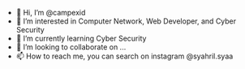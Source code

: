 - 👋 Hi, I’m @campexid
- 👀 I’m interested in Computer Network, Web Developer, and Cyber Security
- 🌱 I’m currently learning Cyber Security
- 💞️ I’m looking to collaborate on ...
- 📫 How to reach me, you can search on instagram @syahril.syaa

<!---
campexid/campexid is a ✨ special ✨ repository because its `README.md` (this file) appears on your GitHub profile.
You can click the Preview link to take a look at your changes.
--->

